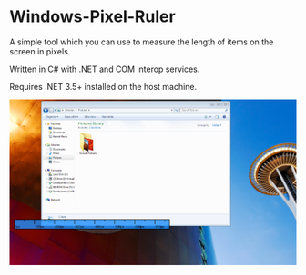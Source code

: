 Windows-Pixel-Ruler
===================

A simple tool which you can use to measure the length of items on the screen in pixels.

Written in C# with .NET and COM interop services.

Requires .NET 3.5+ installed on the host machine.

![Ruler on Windows 7 Desktop](/img/screenshot.png)
